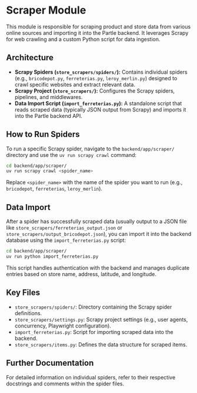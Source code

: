 # Scraper Module

This module is responsible for scraping product and store data from various online sources and importing it into the Partle backend. It leverages Scrapy for web crawling and a custom Python script for data ingestion.

## Architecture

- **Scrapy Spiders (`store_scrapers/spiders/`):** Contains individual spiders (e.g., `bricodepot.py`, `ferreterias.py`, `leroy_merlin.py`) designed to crawl specific websites and extract relevant data.
- **Scrapy Project (`store_scrapers/`):** Configures the Scrapy spiders, pipelines, and middlewares.
- **Data Import Script (`import_ferreterias.py`):** A standalone script that reads scraped data (typically JSON output from Scrapy) and imports it into the Partle backend API.

## How to Run Spiders

To run a specific Scrapy spider, navigate to the `backend/app/scraper/` directory and use the `uv run scrapy crawl` command:

```bash
cd backend/app/scraper/
uv run scrapy crawl <spider_name>
```

Replace `<spider_name>` with the name of the spider you want to run (e.g., `bricodepot`, `ferreterias`, `leroy_merlin`).

## Data Import

After a spider has successfully scraped data (usually output to a JSON file like `store_scrapers/ferreterias_output.json` or `store_scrapers/output_bricodepot.json`), you can import it into the backend database using the `import_ferreterias.py` script:

```bash
cd backend/app/scraper/
uv run python import_ferreterias.py
```

This script handles authentication with the backend and manages duplicate entries based on store name, address, latitude, and longitude.

## Key Files

- `store_scrapers/spiders/`: Directory containing the Scrapy spider definitions.
- `store_scrapers/settings.py`: Scrapy project settings (e.g., user agents, concurrency, Playwright configuration).
- `import_ferreterias.py`: Script for importing scraped data into the backend.
- `store_scrapers/items.py`: Defines the data structure for scraped items.

## Further Documentation

For detailed information on individual spiders, refer to their respective docstrings and comments within the spider files.
